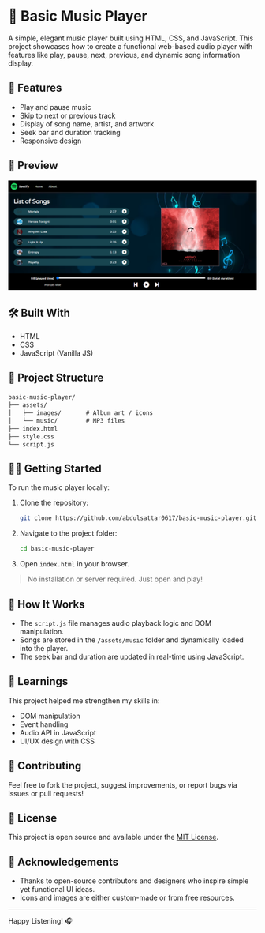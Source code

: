 
# 🎵 Basic Music Player

A simple, elegant music player built using HTML, CSS, and JavaScript. This project showcases how to create a functional web-based audio player with features like play, pause, next, previous, and dynamic song information display.

## 🚀 Features

- Play and pause music
- Skip to next or previous track
- Display of song name, artist, and artwork
- Seek bar and duration tracking
- Responsive design

## 📸 Preview

![Music Player Screenshot](screenshot.png)  

## 🛠️ Built With

- HTML
- CSS
- JavaScript (Vanilla JS)

## 📁 Project Structure

```
basic-music-player/
├── assets/
│   ├── images/       # Album art / icons
│   └── music/        # MP3 files
├── index.html
├── style.css
└── script.js
```

## 🧑‍💻 Getting Started

To run the music player locally:

1. Clone the repository:
   ```bash
   git clone https://github.com/abdulsattar0617/basic-music-player.git
   ```
2. Navigate to the project folder:
   ```bash
   cd basic-music-player
   ```
3. Open `index.html` in your browser.

> No installation or server required. Just open and play!

## 📌 How It Works

- The `script.js` file manages audio playback logic and DOM manipulation.
- Songs are stored in the `/assets/music` folder and dynamically loaded into the player.
- The seek bar and duration are updated in real-time using JavaScript.

## 🧠 Learnings

This project helped me strengthen my skills in:
- DOM manipulation
- Event handling
- Audio API in JavaScript
- UI/UX design with CSS

## 🤝 Contributing

Feel free to fork the project, suggest improvements, or report bugs via issues or pull requests!

## 📄 License

This project is open source and available under the [MIT License](LICENSE).

## 🙌 Acknowledgements

- Thanks to open-source contributors and designers who inspire simple yet functional UI ideas.
- Icons and images are either custom-made or from free resources.

---

Happy Listening! 🎧

